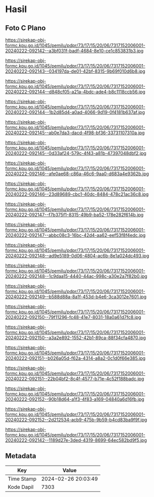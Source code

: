 # Hasil

## Foto C Plano

https://sirekap-obj-formc.kpu.go.id/1045/pemilu/pdpr/73/17/15/20/06/7317152006001-20240222-092142--a3bf031f-badf-4684-8e10-ce1c853831b3.jpg

https://sirekap-obj-formc.kpu.go.id/1045/pemilu/pdpr/73/17/15/20/06/7317152006001-20240222-092143--034197da-de01-42bf-8315-9b69f010d6b8.jpg

https://sirekap-obj-formc.kpu.go.id/1045/pemilu/pdpr/73/17/15/20/06/7317152006001-20240222-092144--d848cf05-a21a-4bdc-ade4-b8c1118ccb56.jpg

https://sirekap-obj-formc.kpu.go.id/1045/pemilu/pdpr/73/17/15/20/06/7317152006001-20240222-092144--1b2d85d4-a0ad-4066-9d19-0f4181b637af.jpg

https://sirekap-obj-formc.kpu.go.id/1045/pemilu/pdpr/73/17/15/20/06/7317152006001-20240222-092145--ab0e7da3-dacd-4f98-bf36-33731107310a.jpg

https://sirekap-obj-formc.kpu.go.id/1045/pemilu/pdpr/73/17/15/20/06/7317152006001-20240222-092145--0d33af24-579c-4f43-a81b-47397048dbf2.jpg

https://sirekap-obj-formc.kpu.go.id/1045/pemilu/pdpr/73/17/15/20/06/7317152006001-20240222-092146--afe0ae68-c86a-46c6-9aa0-d683a4e9362b.jpg

https://sirekap-obj-formc.kpu.go.id/1045/pemilu/pdpr/73/17/15/20/06/7317152006001-20240222-092146--23d89689-cbc1-40dc-8484-478c21ac36c8.jpg

https://sirekap-obj-formc.kpu.go.id/1045/pemilu/pdpr/73/17/15/20/06/7317152006001-20240222-092147--f7b375f1-8315-49b9-ba52-178e282f614b.jpg

https://sirekap-obj-formc.kpu.go.id/1045/pemilu/pdpr/73/17/15/20/06/7317152006001-20240222-092147--abbc08c3-16bc-42d4-aa62-eef53f8f4edc.jpg

https://sirekap-obj-formc.kpu.go.id/1045/pemilu/pdpr/73/17/15/20/06/7317152006001-20240222-092148--ad9e5189-0d06-4804-ac6b-8e1a024dc493.jpg

https://sirekap-obj-formc.kpu.go.id/1045/pemilu/pdpr/73/17/15/20/06/7317152006001-20240222-092148--1c9daa15-4440-44ac-998c-a30e2a7f82b0.jpg

https://sirekap-obj-formc.kpu.go.id/1045/pemilu/pdpr/73/17/15/20/06/7317152006001-20240222-092149--b588d88a-8a1f-453d-b4e6-3ca3012e7601.jpg

https://sirekap-obj-formc.kpu.go.id/1045/pemilu/pdpr/73/17/15/20/06/7317152006001-20240222-092150--79f11296-fc48-41e7-8031-18a0a61d7fc8.jpg

https://sirekap-obj-formc.kpu.go.id/1045/pemilu/pdpr/73/17/15/20/06/7317152006001-20240222-092150--a3a2e892-1552-42b1-89ca-88f34cfa4870.jpg

https://sirekap-obj-formc.kpu.go.id/1045/pemilu/pdpr/73/17/15/20/06/7317152006001-20240222-092151--b026a05d-f62a-4314-a8a2-0c1d0f66e385.jpg

https://sirekap-obj-formc.kpu.go.id/1045/pemilu/pdpr/73/17/15/20/06/7317152006001-20240222-092151--22b04bf2-8c4f-4577-b71e-4c52f188badc.jpg

https://sirekap-obj-formc.kpu.go.id/1045/pemilu/pdpr/73/17/15/20/06/7317152006001-20240222-092152--90b18d64-a1f3-4f83-a169-04840a6d16fb.jpg

https://sirekap-obj-formc.kpu.go.id/1045/pemilu/pdpr/73/17/15/20/06/7317152006001-20240222-092152--2d212534-acb9-475b-9b59-b4cd83ba9f9f.jpg

https://sirekap-obj-formc.kpu.go.id/1045/pemilu/pdpr/73/17/15/20/06/7317152006001-20240222-092142--1189d27e-3ded-4319-8699-64ec582bd9f5.jpg


## Metadata

| Key        | Value               |
| ---------- | ------------------- |
| Time Stamp | 2024-02-26 20:03:49 |
| Kode Dapil | 7303                |



